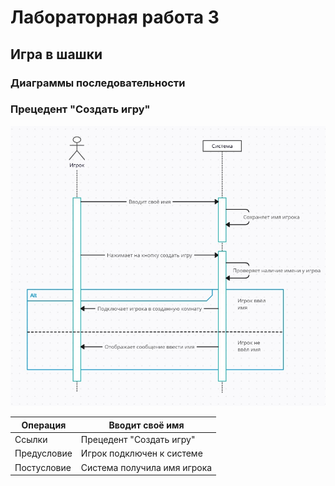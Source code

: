 # Лабораторная работа 3
## Игра в шашки

### Диаграммы последовательности

### Прецедент "Создать игру"

![alt text](<./3.1.jpg>)

| Операция       | Вводит своё имя                                                  |
|----------------|------------------------------------------------------------------|
| Ссылки         | Прецедент "Создать игру"                                         |
| Предусловие    | Игрок подключен к системе                                        |
| Постусловие    | Система получила имя игрока                                      |
